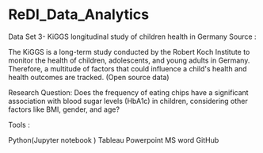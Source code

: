 # ReDI_Data_Analytics
Data Set 3- KiGGS longitudinal study of children health in Germany
Source : 

The KiGGS is a long-term study conducted by the Robert Koch Institute to monitor the health of children, adolescents, and young adults in Germany. Therefore, a multitude of factors that could influence a child's health and health outcomes are tracked. (Open source data) 

Research Question: 
Does the frequency of eating chips have a significant association with blood sugar levels (HbA1c) in children, considering other factors like BMI, gender, 
and age?

Tools : 

Python(Jupyter notebook )
Tableau
Powerpoint 
MS word
GitHub 

